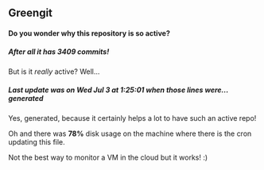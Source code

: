 ## Greengit

#### Do you wonder why this repository is so active?

##### After all it has 3409 commits!

But is it *really* active? Well...

##### Last update was on Wed Jul 3 at 1:25:01 when those lines were... generated

Yes, generated, because it certainly helps a lot to have such an active repo!

Oh and there was **78%** disk usage on the machine
where there is the cron updating this file.

Not the best way to monitor a VM in the cloud but it works! :)
